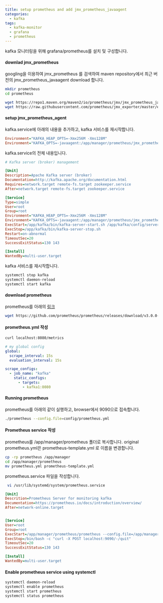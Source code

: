 ```yaml
---
title: setup prometheus and add jmx_prometheus_javaagent
categories:
  - kafka
tags: 
  - kafka-monitor
  - grafana
  - prometheus
---
```


kafka 모니터링을 위해 grafana/prometheus를 설치 및 구성합니다.  

#### downlad jmx_prometheus
googling을 이용하여 jmx_prometheus 를 검색하여 maven repository에서 최근 버전의 jmx_prometheus_javaagent download 합니다.  

```bash
mkdir prometheus
cd prometheus

wget https://repo1.maven.org/maven2/io/prometheus/jmx/jmx_prometheus_javaagent/1.0.1/jmx_prometheus_javaagent-1.0.1.jar
wget https://raw.githubusercontent.com/prometheus/jmx_exporter/master/example_configs/kafka-0-8-2.yml
```

#### setup jmx_prometheus_agent
kafka.service에 아래의 내용을 추가하고, kafka 서비스를 재시작합니다.


```ini
Environment="KAFKA_HEAP_OPTS=-Xmx256M -Xms128M"
Environment="KAFKA_OPTS=-javaagent:/app/manager/prometheus/jmx_prometheus_javaagent-1.0.1.jar=8080:/app/manager/prometheus/kafka-0-8-2.yml"
```

kafka.service의 전체 내용입니다.  

```ini
# Kafka server (broker) management

[Unit]
Description=Apache Kafka server (broker)
Documentation=http://kafka.apache.org/documentation.html
Requires=network.target remote-fs.target zookeeper.service
After=network.target remote-fs.target zookeeper.service

[Service]
Type=simple
User=root
Group=root
Environment="KAFKA_HEAP_OPTS=-Xmx256M -Xms128M"
Environment="KAFKA_OPTS=-javaagent:/app/manager/prometheus/jmx_prometheus_javaagent-1.0.1.jar=8080:/app/manager/prometheus/kafka-0-8-2.yml"
ExecStart=/app/kafka/bin/kafka-server-start.sh /app/kafka/config/server.properties
ExecStop=/app/kafka/bin/kafka-server-stop.sh
Restart=on-abnormal
TimeoutSec=20
SuccessExitStatus=130 143

[Install]
WantedBy=multi-user.target
```

kafka 서비스를 재시작합니다.  

```bash
systemctl stop kafka
systemctl daemon-reload
systemctl start kafka
```
#### download prometheus
prometheus를 아래의 [링크](https://prometheus.io/download/)

```bash
wget https://github.com/prometheus/prometheus/releases/download/v3.0.0-beta.0/prometheus-3.0.0-beta.0.linux-amd64.tar.gz
```


#### prometheus.yml 작성

```bash
curl localhost:8080/metrics
```

```yaml
# my global config
global:
  scrape_interval: 15s
  evaluation_interval: 15s

scrape_configs:
  - job_name: "kafka"
    static_configs:
      - targets:
        - kafka1:8080
```

#### Running prometheus
prometheus를 아래의 같이 실행하고, browser에서 9090으로 접속합니다.  
```bash
./prometheus --config.file=config/prometheus.yml
```

#### Prometheus service 작성
prometheus를 /app/manager/prometheus 폴더로  복사합니다.
original prometheus.yml은 prometheus-template.yml 로 이름을 변경합니다.

```bash
cp -rp prometheus /app/manager
cd /app/manager/prometheus
mv prometheus.yml prometheus-template.yml
```

prometheus.service 파일을 작성합니다.
```bash
 vi /usr/lib/systemd/system/prometheus.service
```
```ini
[Unit]
Descrition=Prometheus Server for monitoring kafka
Documentation=https://prometheus.io/docs/introduction/overview/
After=network-online.target


[Service]
User=root
Group=root
ExecStart=/app/manager/prometheus/prometheus --config.file=/app/manager/prometheus/config/prometheus.yml --storage.tsdb.path=/app/manager/prometheus/data --web.enable-lifecycle
ExecStop=/bin/bash -c "curl -X POST localhost:9090/-/quit"
TimeoutSec=20
SuccessExitStatus=130 143

[Install]
WantedBy=multi-user.target
```

#### Enable prometheus service using systemctl

```bash
systemctl daemon-reload
systemctl enable prometheus
systemctl start prometheus
systemctl status prometheus
```




